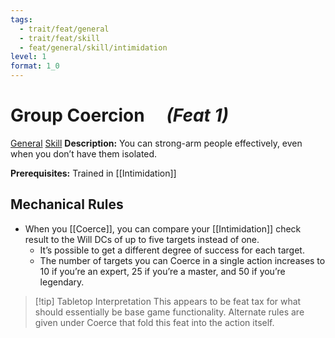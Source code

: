 ```yaml
---
tags:
  - trait/feat/general
  - trait/feat/skill
  - feat/general/skill/intimidation
level: 1
format: 1_0
---
```

# Group Coercion &emsp;*(Feat 1)*

[General](General.md "Feat Trait") [Skill](Skill.md "Feat Trait") 
**Description:** You can strong-arm people effectively, even when you don’t have them isolated.

**Prerequisites:** Trained in [[Intimidation]]

## Mechanical Rules

- When you [[Coerce]], you can compare your [[Intimidation]] check result to the Will DCs of up to five targets instead of one.  
	- It’s possible to get a different degree of success for each target. 
	- The number of targets you can Coerce in a single action increases to 10 if you’re an expert, 25 if you’re a master, and 50 if you’re legendary.


> [!tip] Tabletop Interpretation
> This appears to be feat tax for what should essentially be base game functionality.  Alternate rules are given under Coerce that fold this feat into the action itself.